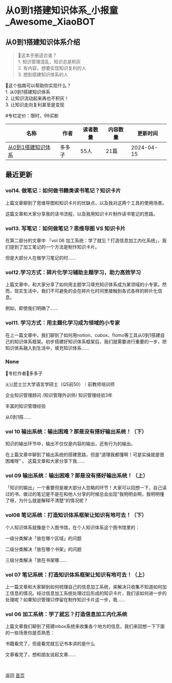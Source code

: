 # 从0到1搭建知识体系_小报童_Awesome_XiaoBOT

## 从0到1搭建知识体系介绍
> 🧭这本手册适合谁？    
1\. 知识管理混乱，知识总是积灰    
2\. 有内容，想要实现知识复利的人    
3\. 想到搭建知识体系的人    
    
    
🌟这个指南可以帮助你实现什么？    
1\. 从0到1搭建知识体系    
2\. 让知识流动起来再也不积灰！    
3\. 让知识走向复利甚至是变现    
    
#专栏定价：限时，99买断  
  


|名称|作者|读者数量|内容数量|更新时间|
|---|---|---|---|---|
|[从0到1搭建知识体系](https://xiaobot.net/p/Notion666?refer=0b133df9-27dc-423b-8101-639049001c13)|多多子|55人|21篇|2024-04-15|

## 最近更新
### vol14. 做笔记：如何做书籍类读书笔记？知识卡片

上篇文章聊到了思维导图和知识卡片的优缺点，以及我对这两个工具的使用场景。

这篇文章和大家分享我的读书流程，以及我用知识卡片制作读书笔记的思路。

### vol13. 写笔记：如何做笔记？思维导图 VS 知识卡片

在第二部分的文章中 「vol 06 加工系统：学了就忘？打造信息加工内化系统」，我们提到了加工笔记的一个方法是制作知识卡片。

但是大部分人在做学习笔记的时......

### vol12.学习方式：碎片化学习辅助主题学习，助力高效学习

上篇文章中，和大家分享了如何用主题学习填充知识体系成为某领域的小专家。然而，现实生活中，我们不可避免的会在碎片化时间里接触到各式各样的碎片化信息。

例如，即使我们明确了......

### vol11. 学习方式：用主题化学习成为领域的小专家

在上一篇文章中，我们聊到了如何用notion、cubox、flomo等工具从0到1搭建自己的知识体系框架。初步搭建好知识体系框架后，我们就需要进行重要的一步，把知识体系融入到生活中，填充知识体系......

### None

📃专栏作者🌷多多子

🇦🇺昆士兰大学语言学硕士（QS前50）｜前教师培训师

企业知识管理顾问 /知识管理外训师/ 知识管理经验3年

丰富的知识管理经验

从0到1搭......

### vol 10 输出系统：输出困难？那是没有搭好输出系统！（下）

知识的输出环节中，输出不仅仅是内容的输出，还有行为的输出。

在上篇文章中聊到了输出系统的搭建思路，但是“道理我都懂啊！可是实操就是很困难呀” 。 这篇文章和大家分享下我......

### vol 09 输出系统：输出困难？那是没有搭好输出系统！（上）

「知识的输出」一个重要但是被大部分人忽略的环节！大家可以回想一下，自己读过的书、做过的笔记是不是在和他人分享的时候总会出现“我明明会啊，我明明懂了呀，为什么就是解释不清楚”的情况呢？

### vol08 笔记系统：打造知识体系框架让知识有地可去！（下）

个人知识体系就像是个人图书馆，在个人知识体系这个图书馆里的：

一级分类解决「放在哪个区域」的问题

二级分类解决「放在哪个书架」的问题

三级分类解决「放在书架哪......

### vol 07 笔记系统：打造知识体系框架让知识有地可去！（上）

上一篇文章和大家聊到如何梳理自己的信息加工系统，来解决只收集不知道如何加工信息的情况。经过信息加工系统处理过后形成的知识卡片，我们该如何进一步的处理呢？如果知识管理只停留在制作知识卡片这一步，我......

### vol 06 加工系统：学了就忘？打造信息加工内化系统

上篇文章我们聊到了搭建inbox系统来收集各个地方的信息，我们来回想一下下面的一些场景你是否熟悉：

书籍看完了，但是看完就忘记书本讲的是什么

文章看完了，想和朋友说起文章......


<a href="https://github.com/Reno9527/awesome-xiaobot" style="color: white; text-decoration: none;">awesome-xiaobot</a>

返回 [首页](../README.md)
